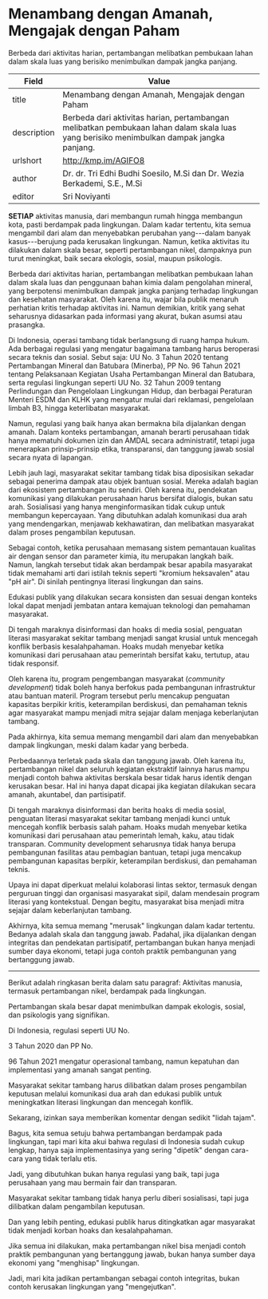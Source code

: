 # Menambang dengan Amanah, Mengajak dengan Paham

Berbeda dari aktivitas harian, pertambangan melibatkan pembukaan lahan dalam skala luas yang berisiko menimbulkan dampak jangka panjang.

| Field       | Value                                                       |
|-------------|-------------------------------------------------------------|
| title       | Menambang dengan Amanah, Mengajak dengan Paham |
| description | Berbeda dari aktivitas harian, pertambangan melibatkan pembukaan lahan dalam skala luas yang berisiko menimbulkan dampak jangka panjang. |
| urlshort    | http://kmp.im/AGIFO8 |
| author      | Dr. dr. Tri Edhi Budhi Soesilo, M.Si dan Dr. Wezia Berkademi, S.E., M.Si |
| editor      | Sri Noviyanti |

**SETIAP** aktivitas manusia, dari membangun rumah hingga membangun kota, pasti berdampak pada lingkungan. Dalam kadar tertentu, kita semua mengambil dari alam dan menyebabkan perubahan yang---dalam banyak kasus---berujung pada kerusakan lingkungan. Namun, ketika aktivitas itu dilakukan dalam skala besar, seperti pertambangan nikel, dampaknya pun turut meningkat, baik secara ekologis, sosial, maupun psikologis.

Berbeda dari aktivitas harian, pertambangan melibatkan pembukaan lahan dalam skala luas dan penggunaan bahan kimia dalam pengolahan mineral, yang berpotensi menimbulkan dampak jangka panjang terhadap lingkungan dan kesehatan masyarakat. Oleh karena itu, wajar bila publik menaruh perhatian kritis terhadap aktivitas ini. Namun demikian, kritik yang sehat seharusnya didasarkan pada informasi yang akurat, bukan asumsi atau prasangka.

Di Indonesia, operasi tambang tidak berlangsung di ruang hampa hukum. Ada berbagai regulasi yang mengatur bagaimana tambang harus beroperasi secara teknis dan sosial. Sebut saja: UU No. 3 Tahun 2020 tentang Pertambangan Mineral dan Batubara (Minerba), PP No. 96 Tahun 2021 tentang Pelaksanaan Kegiatan Usaha Pertambangan Mineral dan Batubara, serta regulasi lingkungan seperti UU No. 32 Tahun 2009 tentang Perlindungan dan Pengelolaan Lingkungan Hidup, dan berbagai Peraturan Menteri ESDM dan KLHK yang mengatur mulai dari reklamasi, pengelolaan limbah B3, hingga keterlibatan masyarakat.

Namun, regulasi yang baik hanya akan bermakna bila dijalankan dengan amanah. Dalam konteks pertambangan, amanah berarti perusahaan tidak hanya mematuhi dokumen izin dan AMDAL secara administratif, tetapi juga menerapkan prinsip-prinsip etika, transparansi, dan tanggung jawab sosial secara nyata di lapangan.

Lebih jauh lagi, masyarakat sekitar tambang tidak bisa diposisikan sekadar sebagai penerima dampak atau objek bantuan sosial. Mereka adalah bagian dari ekosistem pertambangan itu sendiri. Oleh karena itu, pendekatan komunikasi yang dilakukan perusahaan harus bersifat dialogis, bukan satu arah. Sosialisasi yang hanya menginformasikan tidak cukup untuk membangun kepercayaan. Yang dibutuhkan adalah komunikasi dua arah yang mendengarkan, menjawab kekhawatiran, dan melibatkan masyarakat dalam proses pengambilan keputusan.

Sebagai contoh, ketika perusahaan memasang sistem pemantauan kualitas air dengan sensor dan parameter kimia, itu merupakan langkah baik. Namun, langkah tersebut tidak akan berdampak besar apabila masyarakat tidak memahami arti dari istilah teknis seperti "kromium heksavalen" atau "pH air". Di sinilah pentingnya literasi lingkungan dan sains.

Edukasi publik yang dilakukan secara konsisten dan sesuai dengan konteks lokal dapat menjadi jembatan antara kemajuan teknologi dan pemahaman masyarakat.

Di tengah maraknya disinformasi dan hoaks di media sosial, penguatan literasi masyarakat sekitar tambang menjadi sangat krusial untuk mencegah konflik berbasis kesalahpahaman. Hoaks mudah menyebar ketika komunikasi dari perusahaan atau pemerintah bersifat kaku, tertutup, atau tidak responsif.

Oleh karena itu, program pengembangan masyarakat (*community development*) tidak boleh hanya berfokus pada pembangunan infrastruktur atau bantuan materil. Program tersebut perlu mencakup penguatan kapasitas berpikir kritis, keterampilan berdiskusi, dan pemahaman teknis agar masyarakat mampu menjadi mitra sejajar dalam menjaga keberlanjutan tambang.

Pada akhirnya, kita semua memang mengambil dari alam dan menyebabkan dampak lingkungan, meski dalam kadar yang berbeda.

Perbedaannya terletak pada skala dan tanggung jawab. Oleh karena itu, pertambangan nikel dan seluruh kegiatan ekstraktif lainnya harus mampu menjadi contoh bahwa aktivitas berskala besar tidak harus identik dengan kerusakan besar. Hal ini hanya dapat dicapai jika kegiatan dilakukan secara amanah, akuntabel, dan partisipatif.

Di tengah maraknya disinformasi dan berita hoaks di media sosial, penguatan literasi masyarakat sekitar tambang menjadi kunci untuk mencegah konflik berbasis salah paham. Hoaks mudah menyebar ketika komunikasi dari perusahaan atau pemerintah lemah, kaku, atau tidak transparan. Community development seharusnya tidak hanya berupa pembangunan fasilitas atau pembagian bantuan, tetapi juga mencakup pembangunan kapasitas berpikir, keterampilan berdiskusi, dan pemahaman teknis.

Upaya ini dapat diperkuat melalui kolaborasi lintas sektor, termasuk dengan perguruan tinggi dan organisasi masyarakat sipil, dalam mendesain program literasi yang kontekstual. Dengan begitu, masyarakat bisa menjadi mitra sejajar dalam keberlanjutan tambang.

Akhirnya, kita semua memang "merusak" lingkungan dalam kadar tertentu. Bedanya adalah skala dan tanggung jawab. Padahal, jika dijalankan dengan integritas dan pendekatan partisipatif, pertambangan bukan hanya menjadi sumber daya ekonomi, tetapi juga contoh praktik pembangunan yang bertanggung jawab.

---
Berikut adalah ringkasan berita dalam satu paragraf: Aktivitas manusia, termasuk pertambangan nikel, berdampak pada lingkungan.

 Pertambangan skala besar dapat menimbulkan dampak ekologis, sosial, dan psikologis yang signifikan.

 Di Indonesia, regulasi seperti UU No.

3 Tahun 2020 dan PP No.

96 Tahun 2021 mengatur operasional tambang, namun kepatuhan dan implementasi yang amanah sangat penting.

 Masyarakat sekitar tambang harus dilibatkan dalam proses pengambilan keputusan melalui komunikasi dua arah dan edukasi publik untuk meningkatkan literasi lingkungan dan mencegah konflik.



Sekarang, izinkan saya memberikan komentar dengan sedikit "lidah tajam".

 Bagus, kita semua setuju bahwa pertambangan berdampak pada lingkungan, tapi mari kita akui bahwa regulasi di Indonesia sudah cukup lengkap, hanya saja implementasinya yang sering "dipetik" dengan cara-cara yang tidak terlalu etis.

 Jadi, yang dibutuhkan bukan hanya regulasi yang baik, tapi juga perusahaan yang mau bermain fair dan transparan.

 Masyarakat sekitar tambang tidak hanya perlu diberi sosialisasi, tapi juga dilibatkan dalam pengambilan keputusan.

 Dan yang lebih penting, edukasi publik harus ditingkatkan agar masyarakat tidak menjadi korban hoaks dan kesalahpahaman.

 Jika semua ini dilakukan, maka pertambangan nikel bisa menjadi contoh praktik pembangunan yang bertanggung jawab, bukan hanya sumber daya ekonomi yang "menghisap" lingkungan.

 Jadi, mari kita jadikan pertambangan sebagai contoh integritas, bukan contoh kerusakan lingkungan yang "mengejutkan".
